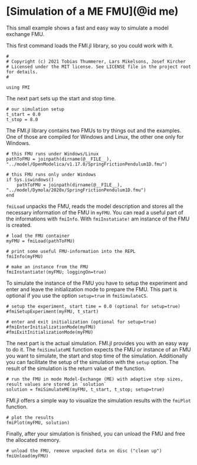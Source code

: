 # [Simulation of a ME FMU](@id me)

This small example shows a fast and easy way to simulate a model exchange FMU.

This first command loads the FMI.jl library, so you could work with it.

```
#
# Copyright (c) 2021 Tobias Thummerer, Lars Mikelsons, Josef Kircher
# Licensed under the MIT license. See LICENSE file in the project root for details.
#

using FMI
```
The next part sets up the start and stop time.
```
# our simulation setup
t_start = 0.0
t_stop = 8.0
```
The FMI.jl library contains two FMUs to try things out and the examples. One of those are compiled for Windows and Linux, the other one only for Windows.
```
# this FMU runs under Windows/Linux
pathToFMU = joinpath(dirname(@__FILE__), "../model/OpenModelica/v1.17.0/SpringFrictionPendulum1D.fmu")

# this FMU runs only under Windows
if Sys.iswindows()
    pathToFMU = joinpath(dirname(@__FILE__), "../model/Dymola/2020x/SpringFrictionPendulum1D.fmu")
end
```
```fmiLoad``` unpacks the FMU, reads the model description and stores all the necessary information of the FMU in ```myFMU```. You can read a useful part of the informations with ```fmiInfo```. With ```fmiInstatiate!``` am instance of the FMU is created.
```
# load the FMU container
myFMU = fmiLoad(pathToFMU)

# print some useful FMU-information into the REPL
fmiInfo(myFMU)

# make an instance from the FMU
fmiInstantiate!(myFMU; loggingOn=true)
```
To simulate the instance of the FMU you have to setup the experiment and enter and leave the initialization mode to prepare the FMU. This part is optional if you use the option ```setup=true``` in ```fmiSimulateCS```.
```
# setup the experiment, start time = 0.0 (optional for setup=true)
#fmiSetupExperiment(myFMU, t_start)

# enter and exit initialization (optional for setup=true)
#fmiEnterInitializationMode(myFMU)
#fmiExitInitializationMode(myFMU)
```
The next part is the actual simulation. FMI.jl provides you with an easy way to do it. The ```fmiSimulateME``` function expects the FMU or instance of an FMU you want to simulate, the start and stop time of the simulation. Additionally you can facilitate the setup of the simulation with the ```setup``` option. The result of the simulation is the return value of the function.
```
# run the FMU in mode Model-Exchange (ME) with adaptive step sizes, result values are stored in `solution`
solution = fmiSimulateME(myFMU, t_start, t_stop; setup=true)
```
FMI.jl offers a simple way to visualize the simulation results with the ```fmiPlot``` function.
```
# plot the results
fmiPlot(myFMU, solution)
```
Finally, after your simulation is finished, you can unload the FMU and free the allocated memory.
```
# unload the FMU, remove unpacked data on disc ("clean up")
fmiUnload(myFMU)

```